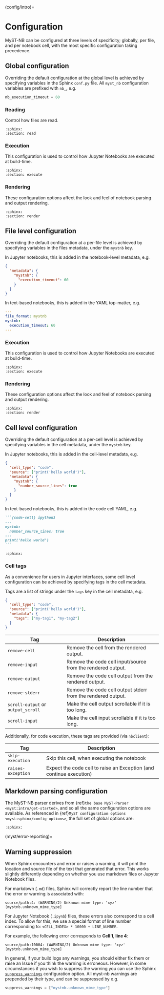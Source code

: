 
(config/intro)=
# Configuration

MyST-NB can be configured at three levels of specificity; globally, per file, and per notebook cell, with the most specific configuration taking precedence.

## Global configuration

Overriding the default configuration at the global level is achieved by specifying variables in the Sphinx `conf.py` file.
All `myst_nb` configuration variables are prefixed with `nb_`, e.g.

```python
nb_execution_timeout = 60
```

### Reading

Control how files are read.

```{mystnb-config} global_lvl
:sphinx:
:section: read
```

### Execution

This configuration is used to control how Jupyter Notebooks are executed at build-time.

```{mystnb-config} global_lvl
:sphinx:
:section: execute
```

### Rendering

These configuration options affect the look and feel of notebook parsing and output rendering.

```{mystnb-config} global_lvl
:sphinx:
:section: render
```

## File level configuration

Overriding the default configuration at a per-file level is achieved by specifying variables in the files metadata, under the `mystnb` key.

In Jupyter notebooks, this is added in the notebook-level metadata, e.g.

```json
{
  "metadata": {
    "mystnb": {
      "execution_timeout": 60
    }
  }
}
```

In text-based notebooks, this is added in the YAML top-matter, e.g.

```yaml
---
file_format: mystnb
mystnb:
  execution_timeout: 60
---
```

### Execution

This configuration is used to control how Jupyter Notebooks are executed at build-time.

```{mystnb-config} file_lvl
:sphinx:
:section: execute
```

### Rendering

These configuration options affect the look and feel of notebook parsing and output rendering.

```{mystnb-config} file_lvl
:sphinx:
:section: render
```

## Cell level configuration

Overriding the default configuration at a per-cell level is achieved by specifying variables in the cell metadata, under the `mystnb` key.

In Jupyter notebooks, this is added in the cell-level metadata, e.g.

```json
{
  "cell_type": "code",
  "source": ["print('hello world')"],
  "metadata": {
    "mystnb": {
      "number_source_lines": true
    }
  }
}
```

In text-based notebooks, this is added in the code cell YAML, e.g.

````markdown
```{code-cell} ipython3
---
mystnb:
  number_source_lines: true
---
print('hello world')
```
````

```{mystnb-config} cell_lvl
:sphinx:
```

### Cell tags

As a convenience for users in Jupyter interfaces, some cell level configuration can be achieved by specifying tags in the cell metadata.

Tags are a list of strings under the `tags` key in the cell metadata, e.g.

```json
{
  "cell_type": "code",
  "source": ["print('hello world')"],
  "metadata": {
    "tags": ["my-tag1", "my-tag2"]
  }
}
```

Tag             | Description
--------------- | ---
`remove-cell`   | Remove the cell from the rendered output.
`remove-input`  | Remove the code cell input/source from the rendered output.
`remove-output` | Remove the code cell output from the rendered output.
`remove-stderr` | Remove the code cell output stderr from the rendered output.
`scroll-output` or `output_scroll` | Make the cell output scrollable if it is too long.
`scroll-input` | Make the cell input scrollable if it is too long.

Additionally, for code execution, these tags are provided (via `nbclient`):

Tag                | Description
------------------ | ---
`skip-execution`   | Skip this cell, when executing the notebook
`raises-exception` | Expect the code cell to raise an Exception (and continue execution)

## Markdown parsing configuration

The MyST-NB parser derives from {ref}`the base MyST-Parser <myst:intro/get-started>`, and so all the same configuration options are available.
As referenced in {ref}`MyST configuration options <myst:sphinx/config-options>`, the full set of global options are:

```{myst-config}
:sphinx:
```

(myst/error-reporting)=
## Warning suppression

When Sphinx encounters and error or raises a warning, it will print the location and source file of the text that generated that error.
This works slightly differently depending on whether you use markdown files or Jupyter Notebook files.

For markdown (`.md`) files, Sphinx will correctly report the line number that the error or warning is associated with:

```
source/path:4: (WARNING/2) Unknown mime type: 'xyz' [mystnb.unknown_mime_type]
```

For Jupyter Notebook (`.ipynb`) files, these errors also correspond to a cell index.
To allow for this, we use a special format of line number corresponding to: `<CELL_INDEX> * 10000 + LINE_NUMBER`.

For example, the following error corresponds to **Cell 1, line 4**:

```
source/path:10004: (WARNING/2) Unknown mime type: 'xyz' [mystnb.unknown_mime_type]
```

In general, if your build logs any warnings, you should either fix them or raise an Issue if you think the warning is erroneous. However, in some circumstances if you wish to suppress the warning you can use the Sphinx [`suppress_warnings`](https://www.sphinx-doc.org/en/master/usage/configuration.html#confval-suppress_warnings) configuration option.
All myst-nb warnings are prepended by their type, and can be suppressed by e.g.

```python
suppress_warnings = ["mystnb.unknown_mime_type"]
```
